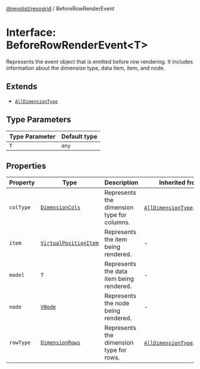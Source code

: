 [@revolist/revogrid](README.md) / BeforeRowRenderEvent

# Interface: BeforeRowRenderEvent\<T\>

Represents the event object that is emitted before row rendering.
It includes information about the dimension type, data item, item, and node.

## Extends

- [`AllDimensionType`](Interface.AllDimensionType.md)

## Type Parameters

| Type Parameter | Default type |
| ------ | ------ |
| `T` | `any` |

## Properties

| Property | Type | Description | Inherited from | Defined in |
| ------ | ------ | ------ | ------ | ------ |
| `colType` | [`DimensionCols`](TypeAlias.DimensionCols.md) | Represents the dimension type for columns. | [`AllDimensionType`](Interface.AllDimensionType.md).`colType` | [src/types/interfaces.ts:737](https://github.com/revolist/revogrid/blob/3fee8276dedac5f7aa7fa43a0495db32609daeca/src/types/interfaces.ts#L737) |
| `item` | [`VirtualPositionItem`](Interface.VirtualPositionItem.md) | Represents the item being rendered. | - | [src/types/interfaces.ts:706](https://github.com/revolist/revogrid/blob/3fee8276dedac5f7aa7fa43a0495db32609daeca/src/types/interfaces.ts#L706) |
| `model` | `T` | Represents the data item being rendered. | - | [src/types/interfaces.ts:701](https://github.com/revolist/revogrid/blob/3fee8276dedac5f7aa7fa43a0495db32609daeca/src/types/interfaces.ts#L701) |
| `node` | [`VNode`](Interface.VNode.md) | Represents the node being rendered. | - | [src/types/interfaces.ts:711](https://github.com/revolist/revogrid/blob/3fee8276dedac5f7aa7fa43a0495db32609daeca/src/types/interfaces.ts#L711) |
| `rowType` | [`DimensionRows`](TypeAlias.DimensionRows.md) | Represents the dimension type for rows. | [`AllDimensionType`](Interface.AllDimensionType.md).`rowType` | [src/types/interfaces.ts:732](https://github.com/revolist/revogrid/blob/3fee8276dedac5f7aa7fa43a0495db32609daeca/src/types/interfaces.ts#L732) |
